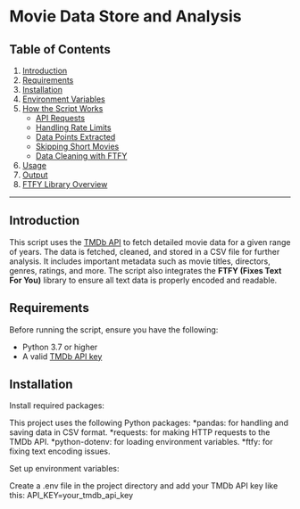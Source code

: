 # Movie Data Store and Analysis

## Table of Contents
1. [Introduction](#introduction)
2. [Requirements](#requirements)
3. [Installation](#installation)
4. [Environment Variables](#environment-variables)
5. [How the Script Works](#how-the-script-works)
    - [API Requests](#api-requests)
    - [Handling Rate Limits](#handling-rate-limits)
    - [Data Points Extracted](#data-points-extracted)
    - [Skipping Short Movies](#skipping-short-movies)
    - [Data Cleaning with FTFY](#data-cleaning-with-ftfy)
6. [Usage](#usage)
7. [Output](#output)
8. [FTFY Library Overview](#ftfy-library-overview)

---

## Introduction

This script uses the [TMDb API](https://www.themoviedb.org/documentation/api) to fetch detailed movie data for a given range of years. The data is fetched, cleaned, and stored in a CSV file for further analysis. It includes important metadata such as movie titles, directors, genres, ratings, and more. The script also integrates the **FTFY (Fixes Text For You)** library to ensure all text data is properly encoded and readable.

## Requirements

Before running the script, ensure you have the following:
- Python 3.7 or higher
- A valid [TMDb API key](https://www.themoviedb.org/settings/api)

## Installation

Install required packages:

This project uses the following Python packages:
*pandas: for handling and saving data in CSV format.
*requests: for making HTTP requests to the TMDb API.
*python-dotenv: for loading environment variables.
*ftfy: for fixing text encoding issues.

Set up environment variables:

Create a .env file in the project directory and add your TMDb API key like this:
API_KEY=your_tmdb_api_key